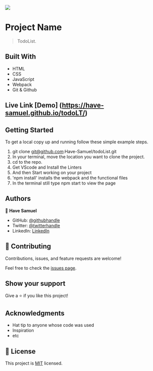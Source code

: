![](https://img.shields.io/badge/Microverse-blueviolet)

# Project Name

> TodoList.

## Built With

- HTML
- CSS
- JavaScript
- Webpack
- Git & Github

## Live Link [Demo] (https://have-samuel.github.io/todoLT/)

## Getting Started

To get a local copy up and running follow these simple example steps.

1. git clone git@github.com:Have-Samuel/todoList.git
2. In your terminal, move the location you want to clone the project.
3. cd to the repo.
4. Get VScode and Install the Linters
5. And then Start working on your project
6. 'npm install' installs the webpack and the functional files 
6. In the terminal still type npm start to view the page

## Authors

👤 **Have Samuel**

- GitHub: [@githubhandle](https://github.com/Have-Samuel)
- Twitter: [@twitterhandle](https://twitter.com/home)
- LinkedIn: [LinkedIn](https://www.linkedin.com/feed)

## 🤝 Contributing

Contributions, issues, and feature requests are welcome!

Feel free to check the [issues page](../../issues/).

## Show your support

Give a ⭐️ if you like this project!

## Acknowledgments

- Hat tip to anyone whose code was used
- Inspiration
- etc

## 📝 License

This project is [MIT](./MIT.md) licensed.
